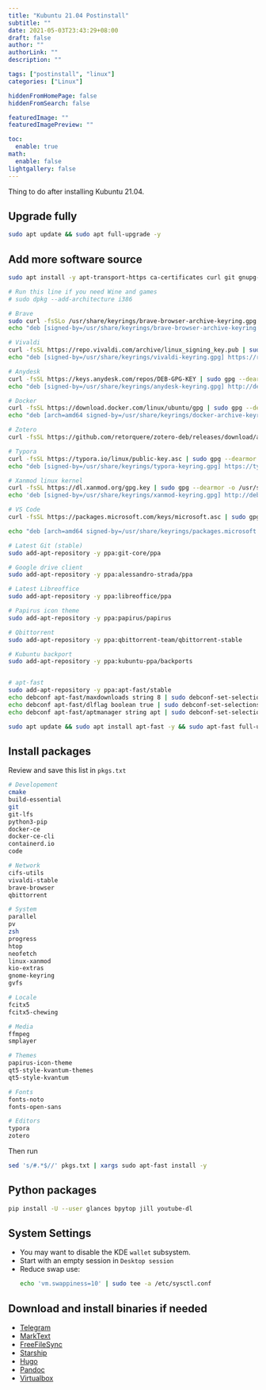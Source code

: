 ```yaml
---
title: "Kubuntu 21.04 Postinstall"
subtitle: ""
date: 2021-05-03T23:43:29+08:00
draft: false
author: ""
authorLink: ""
description: ""

tags: ["postinstall", "linux"]
categories: ["Linux"]

hiddenFromHomePage: false
hiddenFromSearch: false

featuredImage: ""
featuredImagePreview: ""

toc:
  enable: true
math:
  enable: false
lightgallery: false
---
```


Thing to do after installing Kubuntu 21.04.

<!--more-->

## Upgrade fully

```bash
sudo apt update && sudo apt full-upgrade -y
```

## Add more software source

```bash
sudo apt install -y apt-transport-https ca-certificates curl git gnupg-agent software-properties-common python3-pip

# Run this line if you need Wine and games
# sudo dpkg --add-architecture i386

# Brave
sudo curl -fsSLo /usr/share/keyrings/brave-browser-archive-keyring.gpg https://brave-browser-apt-release.s3.brave.com/brave-browser-archive-keyring.gpg
echo "deb [signed-by=/usr/share/keyrings/brave-browser-archive-keyring.gpg arch=amd64] https://brave-browser-apt-release.s3.brave.com/ stable main" | sudo tee /etc/apt/sources.list.d/brave-browser-release.list > /dev/null

# Vivaldi
curl -fsSL https://repo.vivaldi.com/archive/linux_signing_key.pub | sudo gpg --dearmor -o /usr/share/keyrings/vivaldi-keyring.gpg
echo "deb [signed-by=/usr/share/keyrings/vivaldi-keyring.gpg] https://repo.vivaldi.com/archive/deb/ stable main" | sudo tee /etc/apt/sources.list.d/vivaldi.list > /dev/null

# Anydesk
curl -fsSL https://keys.anydesk.com/repos/DEB-GPG-KEY | sudo gpg --dearmor -o /usr/share/keyrings/anydesk-keyring.gpg
echo "deb [signed-by=/usr/share/keyrings/anydesk-keyring.gpg] http://deb.anydesk.com/ all main" | sudo tee /etc/apt/sources.list.d/anydesk-stable.list > /dev/null

# Docker
curl -fsSL https://download.docker.com/linux/ubuntu/gpg | sudo gpg --dearmor -o /usr/share/keyrings/docker-archive-keyring.gpg
echo "deb [arch=amd64 signed-by=/usr/share/keyrings/docker-archive-keyring.gpg] https://download.docker.com/linux/ubuntu $(lsb_release -cs) stable" | sudo tee /etc/apt/sources.list.d/docker.list > /dev/null

# Zotero
curl -fsSL https://github.com/retorquere/zotero-deb/releases/download/apt-get/install.sh | sudo bash

# Typora
curl -fsSL https://typora.io/linux/public-key.asc | sudo gpg --dearmor -o /usr/share/keyrings/typora-keyring.gpg
echo "deb [signed-by=/usr/share/keyrings/typora-keyring.gpg] https://typora.io/linux ./" | sudo tee /etc/apt/sources.list.d/typora.list > /dev/null

# Xanmod linux kernel
curl -fsSL https://dl.xanmod.org/gpg.key | sudo gpg --dearmor -o /usr/share/keyrings/xanmod-keyring.gpg
echo 'deb [signed-by=/usr/share/keyrings/xanmod-keyring.gpg] http://deb.xanmod.org releases main' | sudo tee /etc/apt/sources.list.d/xanmod-kernel.list > /dev/null

# VS Code
curl -fsSL https://packages.microsoft.com/keys/microsoft.asc | sudo gpg --dearmor -o /usr/share/keyrings/packages.microsoft.gpg

echo "deb [arch=amd64 signed-by=/usr/share/keyrings/packages.microsoft.gpg] https://packages.microsoft.com/repos/code stable main" | sudo tee /etc/apt/sources.list.d/vscode.list > /dev/null

# Latest Git (stable)
sudo add-apt-repository -y ppa:git-core/ppa

# Google drive client
sudo add-apt-repository -y ppa:alessandro-strada/ppa

# Latest Libreoffice
sudo add-apt-repository -y ppa:libreoffice/ppa

# Papirus icon theme
sudo add-apt-repository -y ppa:papirus/papirus

# Qbittorrent
sudo add-apt-repository -y ppa:qbittorrent-team/qbittorrent-stable

# Kubuntu backport
sudo add-apt-repository -y ppa:kubuntu-ppa/backports


# apt-fast
sudo add-apt-repository -y ppa:apt-fast/stable
echo debconf apt-fast/maxdownloads string 8 | sudo debconf-set-selections
echo debconf apt-fast/dlflag boolean true | sudo debconf-set-selections
echo debconf apt-fast/aptmanager string apt | sudo debconf-set-selections

sudo apt update && sudo apt install apt-fast -y && sudo apt-fast full-upgrade -y
```

## Install packages

Review and save this list in `pkgs.txt`

```bash
# Developement
cmake
build-essential
git
git-lfs
python3-pip
docker-ce
docker-ce-cli
containerd.io
code

# Network
cifs-utils
vivaldi-stable
brave-browser
qbittorrent

# System
parallel
pv
zsh
progress
htop
neofetch
linux-xanmod
kio-extras
gnome-keyring
gvfs

# Locale
fcitx5
fcitx5-chewing

# Media
ffmpeg
smplayer

# Themes
papirus-icon-theme
qt5-style-kvantum-themes
qt5-style-kvantum

# Fonts
fonts-noto
fonts-open-sans

# Editors
typora
zotero
```

Then run

```bash
sed 's/#.*$//' pkgs.txt | xargs sudo apt-fast install -y
```

## Python packages

```bash
pip install -U --user glances bpytop jill youtube-dl
```

## System Settings

- You may want to disable the KDE `wallet` subsystem.
- Start with an empty session in `Desktop session`
- Reduce swap use:
  ```bash
  echo 'vm.swappiness=10' | sudo tee -a /etc/sysctl.conf
  ```

## Download and install binaries if needed

- [Telegram](https://telegram.org/)
- [MarkText](https://github.com/marktext/marktext)
- [FreeFileSync](https://freefilesync.org/)
- [Starship](https://starship.rs/)
- [Hugo](https://github.com/gohugoio/hugo/releases/)
- [Pandoc](https://github.com/jgm/pandoc/releases/)
- [Virtualbox](https://www.virtualbox.org/)
